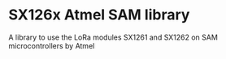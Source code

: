 # SX126x Atmel SAM library
 A library to use the LoRa modules SX1261 and SX1262 on SAM microcontrollers by Atmel

